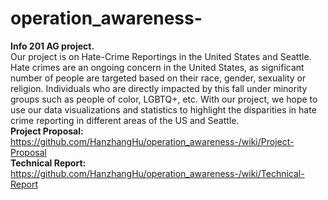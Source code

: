 # operation_awareness-
**Info 201 AG project.**  
Our project is on Hate-Crime Reportings in the United States and Seattle. Hate crimes are an ongoing concern in the United States, as significant number of people are targeted based on their race, gender, sexuality or religion. Individuals who are directly impacted by this fall under minority groups such as people of color, LGBTQ+, etc. With our project, we hope to use our data visualizations and statistics to highlight the disparities in hate crime reporting in different areas of the US and Seattle. <br/>
**Project Proposal:** https://github.com/HanzhangHu/operation_awareness-/wiki/Project-Proposal <br/>
**Technical Report:** https://github.com/HanzhangHu/operation_awareness-/wiki/Technical-Report
